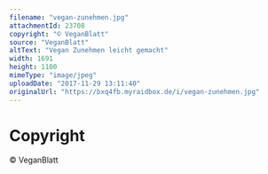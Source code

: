```yaml
---
filename: "vegan-zunehmen.jpg"
attachmentId: 23708
copyright: "© VeganBlatt"
source: "VeganBlatt"
altText: "Vegan Zunehmen leicht gemacht"
width: 1691
height: 1100
mimeType: "image/jpeg"
uploadDate: "2017-11-29 13:11:40"
originalUrl: "https://bxq4fb.myraidbox.de/i/vegan-zunehmen.jpg"
---
```


# Copyright

© VeganBlatt

